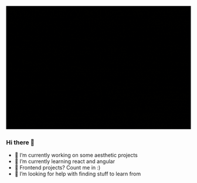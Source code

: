 <img src="https://github.com/VaishnaviMudaliar/VaishnaviMudaliar/blob/main/ezgif.com-gif-maker.gif" alt="banner that says Frontend developer" >





### Hi there 👋

- 🔭 I’m currently working on  some aesthetic projects
- 🌱 I’m currently learning react and angular
- 👯 Frontend projects? Count me in :)
- 🤔 I’m looking for help with finding stuff to learn from

<!--- 💬 Ask me about 
- 📫 How to reach me: ...
- 😄 Pronouns: ...
- ⚡ Fun fact: ...
-->
